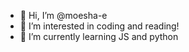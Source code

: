 - 👋 Hi, I’m @moesha-e
- 👀 I’m interested in coding and reading!
- 🌱 I’m currently learning JS and python
<!--- 💞️ I’m looking to collaborate on ???
- 📫 How to reach me --->

<!---
moesha-e/moesha-e is a ✨ special ✨ repository because its `README.md` (this file) appears on your GitHub profile.
You can click the Preview link to take a look at your changes.
--->
